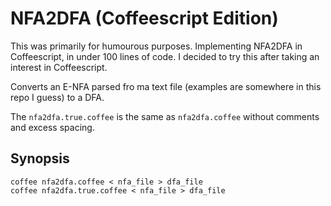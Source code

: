 # NFA2DFA (Coffeescript Edition)
This was primarily for humourous purposes.
Implementing NFA2DFA in Coffeescript, in under 100 lines of code.
I decided to try this after taking an interest in Coffeescript.

Converts an E-NFA parsed fro ma text file (examples are somewhere in this repo I guess) to a DFA.

The `nfa2dfa.true.coffee` is the same as `nfa2dfa.coffee` without comments and excess spacing.

## Synopsis
```
coffee nfa2dfa.coffee < nfa_file > dfa_file
coffee nfa2dfa.true.coffee < nfa_file > dfa_file
```
